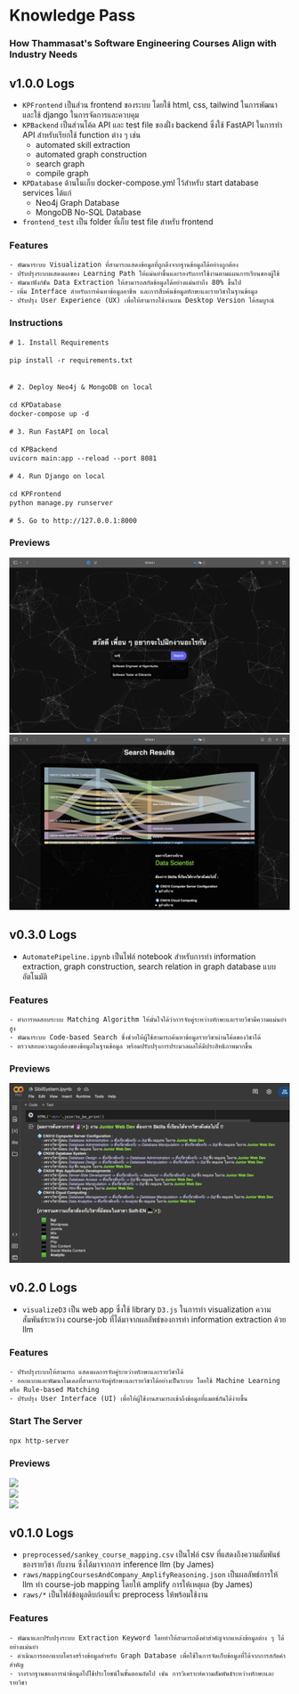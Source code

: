 # Knowledge Pass
### How Thammasat's Software Engineering Courses Align with Industry Needs

## v1.0.0 Logs
- `KPFrontend` เป็นส่วน frontend ของระบบ โดยใช้ html, css, tailwind ในการพัฒนา และใช้ django ในการจัดการและควบคุม
- `KPBackend` เป็นส่วนโค้ด API และ test file ของฝั่ง backend ซึ่งใช้ FastAPI ในการทำ API สำหรับเรียกใช้ function ต่าง ๆ เช่น 
    - automated skill extraction
    - automated graph construction
    - search graph
    - compile graph
- `KPDatabase` ด้านในเก็บ docker-compose.yml ไว้สำหรับ start database services ได้แก่ 
    - Neo4j Graph Database
    - MongoDB No-SQL Database
- `frontend_test` เป็น folder ที่เก็บ test file สำหรับ frontend

### Features
```
- พัฒนาระบบ Visualization ที่สามารถแสดงข้อมูลที่ถูกดึงจากฐานข้อมูลได้อย่างถูกต้อง
- ปรับปรุงระบบแสดงผลของ Learning Path ให้แม่นยำขึ้นและรองรับการใช้งานตามแผนการเรียนของผู้ใช้
- พัฒนาฟังก์ชัน Data Extraction ให้สามารถสกัดข้อมูลได้อย่างแม่นยำถึง 80% ขึ้นไป
- เพิ่ม Interface สำหรับการค้นหาข้อมูลอาชีพ และการสืบค้นข้อมูลทักษะและรายวิชาในฐานข้อมูล
- ปรับปรุง User Experience (UX) เพื่อให้สามารถใช้งานบน Desktop Version ได้สมบูรณ์
```

### Instructions
```
# 1. Install Requirements

pip install -r requirements.txt


# 2. Deploy Neo4j & MongoDB on local

cd KPDatabase
docker-compose up -d

# 3. Run FastAPI on local

cd KPBackend
uvicorn main:app --reload --port 8081

# 4. Run Django on local

cd KPFrontend
python manage.py runserver

# 5. Go to http://127.0.0.1:8000
```

### Previews
<img src="https://github.com/zenosaika/knowledge_pass/blob/main/assets/v1_homepage.png"><br>
<img src="https://github.com/zenosaika/knowledge_pass/blob/main/assets/v1_result_page.png"><br>

## v0.3.0 Logs
- `AutomatePipeline.ipynb` เป็นไฟล์ notebook สำหรับการทำ information extraction, graph construction, search relation in graph database แบบอัตโนมัติ 

### Features
```
- ทำการทดสอบระบบ Matching Algorithm ให้มั่นใจได้ว่าการจับคู่ระหว่างทักษะและรายวิชามีความแม่นยำสูง
- พัฒนาระบบ Code-based Search ซึ่งช่วยให้ผู้ใช้สามารถค้นหาข้อมูลรายวิชาผ่านโค้ดของวิชาได้
- ตรวจสอบความถูกต้องของข้อมูลในฐานข้อมูล พร้อมปรับปรุงการประมวลผลให้มีประสิทธิภาพมากขึ้น
```

### Previews
<img src="https://github.com/zenosaika/knowledge_pass/blob/main/assets/automate_pipeline_result.png"><br>

## v0.2.0 Logs
- `visualizeD3` เป็น web app ซึ่งใช้ library `D3.js` ในการทำ visualization ความสัมพันธ์ระหว่าง course-job ที่ได้มาจากผลลัพธ์ของการทำ information extraction ด้วย llm

### Features
```
- ปรับปรุงระบบให้สามารถ แสดงผลการจับคู่ระหว่างทักษะและรายวิชาได้
- ออกแบบและพัฒนาโมเดลที่สามารถจับคู่ทักษะและรายวิชาได้อย่างเป็นระบบ โดยใช้ Machine Learning หรือ Rule-based Matching
- ปรับปรุง User Interface (UI) เพื่อให้ผู้ใช้งานสามารถเข้าถึงข้อมูลที่แมตช์กันได้ง่ายขึ้น
```

### Start The Server
~~~sh
npx http-server
~~~

### Previews
<img src="https://github.com/zenosaika/knowledge_pass/blob/main/visualizeD3/previews/dense.png"><br>
<img src="https://github.com/zenosaika/knowledge_pass/blob/main/visualizeD3/previews/lr.png"><br>
<img src="https://github.com/zenosaika/knowledge_pass/blob/main/visualizeD3/previews/rl.png"><br>

## v0.1.0 Logs
- `preprocessed/sankey_course_mapping.csv` เป็นไฟล์ csv ที่แสดงถึงความสัมพันธ์ของรายวิชา กับงาน ซึ่งได้มาจากการ inference llm (by James)
- `raws/mappingCoursesAndCompany_AmplifyReasoning.json` เป็นผลลัพธ์การให้ llm ทำ course-job mapping โดยให้ amplify การให้เหตุผล (by James)
- `raws/*` เป็นไฟล์ข้อมูลดิบก่อนที่จะ preprocess ให้พร้อมใช้งาน

### Features
```
- พัฒนาและปรับปรุงระบบ Extraction Keyword โดยทำให้สามารถดึงคำสำคัญจากแหล่งข้อมูลต่าง ๆ ได้อย่างแม่นยำ
- ดำเนินการออกแบบโครงสร้างข้อมูลสำหรับ Graph Database เพื่อใช้ในการจัดเก็บข้อมูลที่ได้จากการสกัดคำสำคัญ
- วางรากฐานของการนำข้อมูลไปใช้ประโยชน์ในขั้นตอนถัดไป เช่น การวิเคราะห์ความสัมพันธ์ระหว่างทักษะและรายวิชา
```